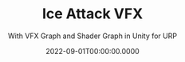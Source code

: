 ---
date: '2022-09-01T00:00:00.0000'
videosNames:
  - 9.mp4
  - 8-waves.mp4
  - 7-snow-spike-vfx.mp4
  - 6-snow-mesh.mp4
  - 5-spikes.mp4
  - 4-spike-test.mp4
  - 3-dissolve-fresnel.mp4
  - 2-spike-mesh.mp4
  - 1-ground-textures.mp4
youtubeVideoIds:
  - h4akS-e__9E
title: Ice Attack VFX
subtitle: With VFX Graph and Shader Graph in Unity for URP
implementationDetails:
  - Burst of 3 Delayed Waves utilizing Sub Graphs in VFX Graph.
  - Ground Texture particles.
  - Snow and Spike Meshes particles, with dissolve/fresnel shader.
  - Utilize VFX Graph
  - Random spawn position and rotation of particles.
  - Spikes tilt angle increases in each wave of the burst, also fully
    configurable
  - Configurable colors, fresnel power, particles size and count.
  - Dissolve and Fresnel shader implemented in Shader Graph, and integrated into
    the particles of VFX Graph utilizing the option for support for VFX Graph
  - 3D Modeling in Blender.
tags:
  - VFX Graph
  - Shader Graph
  - URP
  - Unity
  - VFX
technology: UnityEngine
category: Visual Effects
---